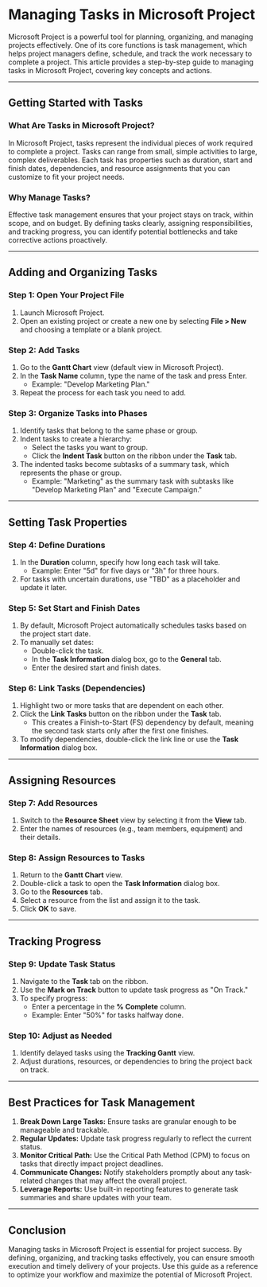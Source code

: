# Managing Tasks in Microsoft Project

Microsoft Project is a powerful tool for planning, organizing, and managing projects effectively. One of its core functions is task management, which helps project managers define, schedule, and track the work necessary to complete a project. This article provides a step-by-step guide to managing tasks in Microsoft Project, covering key concepts and actions.

---

## Getting Started with Tasks

### What Are Tasks in Microsoft Project?
In Microsoft Project, tasks represent the individual pieces of work required to complete a project. Tasks can range from small, simple activities to large, complex deliverables. Each task has properties such as duration, start and finish dates, dependencies, and resource assignments that you can customize to fit your project needs.

### Why Manage Tasks?
Effective task management ensures that your project stays on track, within scope, and on budget. By defining tasks clearly, assigning responsibilities, and tracking progress, you can identify potential bottlenecks and take corrective actions proactively.

---

## Adding and Organizing Tasks

### Step 1: Open Your Project File
1. Launch Microsoft Project.
2. Open an existing project or create a new one by selecting **File > New** and choosing a template or a blank project.

### Step 2: Add Tasks
1. Go to the **Gantt Chart** view (default view in Microsoft Project).
2. In the **Task Name** column, type the name of the task and press Enter.
   - Example: "Develop Marketing Plan."
3. Repeat the process for each task you need to add.

### Step 3: Organize Tasks into Phases
1. Identify tasks that belong to the same phase or group.
2. Indent tasks to create a hierarchy:
   - Select the tasks you want to group.
   - Click the **Indent Task** button on the ribbon under the **Task** tab.
3. The indented tasks become subtasks of a summary task, which represents the phase or group.
   - Example: "Marketing" as the summary task with subtasks like "Develop Marketing Plan" and "Execute Campaign."

---

## Setting Task Properties

### Step 4: Define Durations
1. In the **Duration** column, specify how long each task will take.
   - Example: Enter "5d" for five days or "3h" for three hours.
2. For tasks with uncertain durations, use "TBD" as a placeholder and update it later.

### Step 5: Set Start and Finish Dates
1. By default, Microsoft Project automatically schedules tasks based on the project start date.
2. To manually set dates:
   - Double-click the task.
   - In the **Task Information** dialog box, go to the **General** tab.
   - Enter the desired start and finish dates.

### Step 6: Link Tasks (Dependencies)
1. Highlight two or more tasks that are dependent on each other.
2. Click the **Link Tasks** button on the ribbon under the **Task** tab.
   - This creates a Finish-to-Start (FS) dependency by default, meaning the second task starts only after the first one finishes.
3. To modify dependencies, double-click the link line or use the **Task Information** dialog box.

---

## Assigning Resources

### Step 7: Add Resources
1. Switch to the **Resource Sheet** view by selecting it from the **View** tab.
2. Enter the names of resources (e.g., team members, equipment) and their details.

### Step 8: Assign Resources to Tasks
1. Return to the **Gantt Chart** view.
2. Double-click a task to open the **Task Information** dialog box.
3. Go to the **Resources** tab.
4. Select a resource from the list and assign it to the task.
5. Click **OK** to save.

---

## Tracking Progress

### Step 9: Update Task Status
1. Navigate to the **Task** tab on the ribbon.
2. Use the **Mark on Track** button to update task progress as "On Track."
3. To specify progress:
   - Enter a percentage in the **% Complete** column.
   - Example: Enter "50%" for tasks halfway done.

### Step 10: Adjust as Needed
1. Identify delayed tasks using the **Tracking Gantt** view.
2. Adjust durations, resources, or dependencies to bring the project back on track.

---

## Best Practices for Task Management

1. **Break Down Large Tasks:** Ensure tasks are granular enough to be manageable and trackable.
2. **Regular Updates:** Update task progress regularly to reflect the current status.
3. **Monitor Critical Path:** Use the Critical Path Method (CPM) to focus on tasks that directly impact project deadlines.
4. **Communicate Changes:** Notify stakeholders promptly about any task-related changes that may affect the overall project.
5. **Leverage Reports:** Use built-in reporting features to generate task summaries and share updates with your team.

---

## Conclusion

Managing tasks in Microsoft Project is essential for project success. By defining, organizing, and tracking tasks effectively, you can ensure smooth execution and timely delivery of your projects. Use this guide as a reference to optimize your workflow and maximize the potential of Microsoft Project.